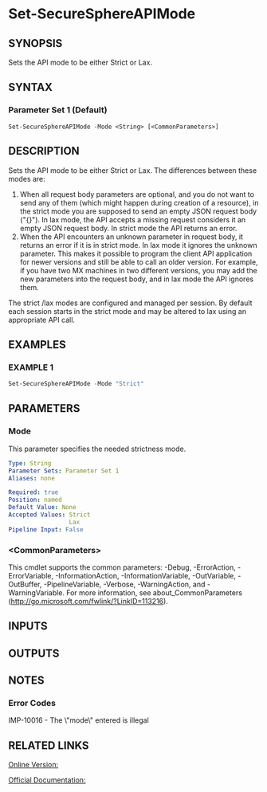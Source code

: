 ﻿# Set-SecureSphereAPIMode

## SYNOPSIS
Sets the API mode to be either Strict or Lax.

## SYNTAX

### Parameter Set 1 (Default)
```
Set-SecureSphereAPIMode -Mode <String> [<CommonParameters>]
```

## DESCRIPTION
Sets the API mode to be either Strict or Lax. The differences between these modes are:
1. When all request body parameters are optional, and you do not want to send any of them (which might happen during creation of a resource), in the strict mode you are supposed to send an empty JSON request body ("{}"). In lax mode, the API accepts a missing request considers it an empty JSON request body. In strict mode the API returns an error.
2. When the API encounters an unknown parameter in request body, it returns an error if it is in strict mode. In lax mode it ignores the unknown parameter. This makes it possible to program the client API application for newer versions and still be able to call an older version. For example, if you have two MX machines in two different versions, you may add the new parameters into the request body, and in lax mode the API ignores them.

The strict /lax modes are configured and managed per session. By default each session starts in the strict mode and may be altered to lax using an appropriate API call.

## EXAMPLES

### EXAMPLE 1

```powershell
Set-SecureSphereAPIMode -Mode "Strict"
```

## PARAMETERS

### Mode
This parameter specifies the needed strictness mode.

```yaml
Type: String
Parameter Sets: Parameter Set 1
Aliases: none

Required: true
Position: named
Default Value: None
Accepted Values: Strict
                 Lax
Pipeline Input: False
```

### \<CommonParameters\>
This cmdlet supports the common parameters: -Debug, -ErrorAction, -ErrorVariable, -InformationAction, -InformationVariable, -OutVariable, -OutBuffer, -PipelineVariable, -Verbose, -WarningAction, and -WarningVariable. For more information, see about_CommonParameters (http://go.microsoft.com/fwlink/?LinkID=113216).

## INPUTS

## OUTPUTS

## NOTES

### Error Codes
IMP-10016 - The \\"mode\\" entered is illegal

## RELATED LINKS

[Online Version:](https://github.com/akshinmustafayev/SecureSpherePS/tree/master/Documentation)

[Official Documentation:](https://docs.imperva.com/bundle/v13.6-api-reference-guide/page/61844.htm)




